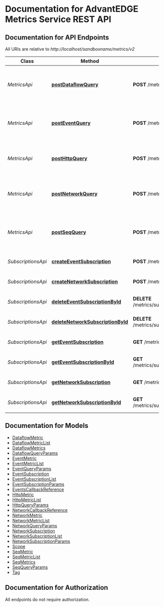 # Documentation for AdvantEDGE Metrics Service REST API

<a name="documentation-for-api-endpoints"></a>
## Documentation for API Endpoints

All URIs are relative to *http://localhost/sandboxname/metrics/v2*

Class | Method | HTTP request | Description
------------ | ------------- | ------------- | -------------
*MetricsApi* | [**postDataflowQuery**](Apis/MetricsApi.md#postdataflowquery) | **POST** /metrics/query/dataflow | Requests dataflow diagram logs for the requested params
*MetricsApi* | [**postEventQuery**](Apis/MetricsApi.md#posteventquery) | **POST** /metrics/query/event | Returns Event metrics according to specificed parameters
*MetricsApi* | [**postHttpQuery**](Apis/MetricsApi.md#posthttpquery) | **POST** /metrics/query/http | Returns Http metrics according to specificed parameters
*MetricsApi* | [**postNetworkQuery**](Apis/MetricsApi.md#postnetworkquery) | **POST** /metrics/query/network | Returns Network metrics according to specificed parameters
*MetricsApi* | [**postSeqQuery**](Apis/MetricsApi.md#postseqquery) | **POST** /metrics/query/seq | Requests sequence diagram logs for the requested params
*SubscriptionsApi* | [**createEventSubscription**](Apis/SubscriptionsApi.md#createeventsubscription) | **POST** /metrics/subscriptions/event | Create an Event subscription
*SubscriptionsApi* | [**createNetworkSubscription**](Apis/SubscriptionsApi.md#createnetworksubscription) | **POST** /metrics/subscriptions/network | Create a Network subscription
*SubscriptionsApi* | [**deleteEventSubscriptionById**](Apis/SubscriptionsApi.md#deleteeventsubscriptionbyid) | **DELETE** /metrics/subscriptions/event/{subscriptionId} | Returns an Event subscription
*SubscriptionsApi* | [**deleteNetworkSubscriptionById**](Apis/SubscriptionsApi.md#deletenetworksubscriptionbyid) | **DELETE** /metrics/subscriptions/network/{subscriptionId} | Returns a Network subscription
*SubscriptionsApi* | [**getEventSubscription**](Apis/SubscriptionsApi.md#geteventsubscription) | **GET** /metrics/subscriptions/event | Returns all Event subscriptions
*SubscriptionsApi* | [**getEventSubscriptionById**](Apis/SubscriptionsApi.md#geteventsubscriptionbyid) | **GET** /metrics/subscriptions/event/{subscriptionId} | Returns an Event subscription
*SubscriptionsApi* | [**getNetworkSubscription**](Apis/SubscriptionsApi.md#getnetworksubscription) | **GET** /metrics/subscriptions/network | Returns all Network subscriptions
*SubscriptionsApi* | [**getNetworkSubscriptionById**](Apis/SubscriptionsApi.md#getnetworksubscriptionbyid) | **GET** /metrics/subscriptions/network/{subscriptionId} | Returns a Network subscription


<a name="documentation-for-models"></a>
## Documentation for Models

 - [DataflowMetric](./Models/DataflowMetric.md)
 - [DataflowMetricList](./Models/DataflowMetricList.md)
 - [DataflowMetrics](./Models/DataflowMetrics.md)
 - [DataflowQueryParams](./Models/DataflowQueryParams.md)
 - [EventMetric](./Models/EventMetric.md)
 - [EventMetricList](./Models/EventMetricList.md)
 - [EventQueryParams](./Models/EventQueryParams.md)
 - [EventSubscription](./Models/EventSubscription.md)
 - [EventSubscriptionList](./Models/EventSubscriptionList.md)
 - [EventSubscriptionParams](./Models/EventSubscriptionParams.md)
 - [EventsCallbackReference](./Models/EventsCallbackReference.md)
 - [HttpMetric](./Models/HttpMetric.md)
 - [HttpMetricList](./Models/HttpMetricList.md)
 - [HttpQueryParams](./Models/HttpQueryParams.md)
 - [NetworkCallbackReference](./Models/NetworkCallbackReference.md)
 - [NetworkMetric](./Models/NetworkMetric.md)
 - [NetworkMetricList](./Models/NetworkMetricList.md)
 - [NetworkQueryParams](./Models/NetworkQueryParams.md)
 - [NetworkSubscription](./Models/NetworkSubscription.md)
 - [NetworkSubscriptionList](./Models/NetworkSubscriptionList.md)
 - [NetworkSubscriptionParams](./Models/NetworkSubscriptionParams.md)
 - [Scope](./Models/Scope.md)
 - [SeqMetric](./Models/SeqMetric.md)
 - [SeqMetricList](./Models/SeqMetricList.md)
 - [SeqMetrics](./Models/SeqMetrics.md)
 - [SeqQueryParams](./Models/SeqQueryParams.md)
 - [Tag](./Models/Tag.md)


<a name="documentation-for-authorization"></a>
## Documentation for Authorization

All endpoints do not require authorization.
